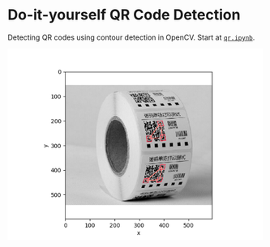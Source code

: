 # Do-it-yourself QR Code Detection

Detecting QR codes using contour detection in OpenCV. Start at [`qr.ipynb`](qr.ipynb).

![](doc/readme.png)
